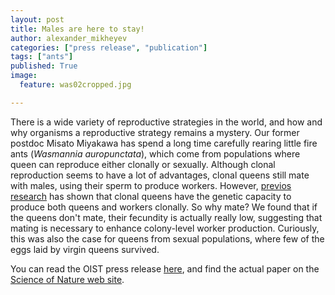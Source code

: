 ```yaml
---
layout: post
title: Males are here to stay!
author: alexander_mikheyev
categories: ["press release", "publication"]
tags: ["ants"]
published: True
image:
  feature: was02cropped.jpg

---
```


There is a wide variety of reproductive strategies in the world, and how and why organisms a reproductive strategy remains a mystery. Our former postdoc Misato Miyakawa has spend a long time carefully rearing little fire ants (*Wasmannia auropunctata*),  which come from populations where queen can reproduce either clonally or sexually. Although clonal reproduction seems to have a lot of advantages, clonal queens still mate with males, using their sperm to produce workers. However, [previos research](http://www.nature.com/hdy/journal/v105/n2/full/hdy2009169a.html) has shown that clonal queens have the genetic capacity to produce both queens and workers clonally. So why mate? We found that if the queens don't mate, their fecundity is actually really low, suggesting that mating is necessary to enhance colony-level worker production. Curiously, this was also the case for queens from sexual populations, where few of the eggs laid by virgin queens survived.

You can read the OIST press release [here](https://www.oist.jp/news-center/news/2015/4/16/evolution-puts-checks-virgin-births), and find the actual paper on the [Science of Nature web site](http://link.springer.com/article/10.1007%2Fs00114-015-1265-8).
